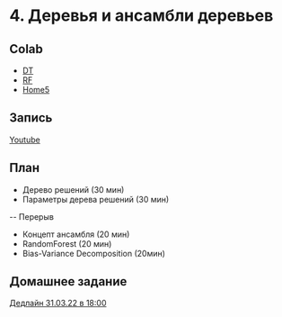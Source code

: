 # 4. Деревья и ансамбли деревьев

## Colab
* [DT](https://colab.research.google.com/github/samstikhin/ml2022/blob/master/05-DTandRF/DT.ipynb)
* [RF](https://colab.research.google.com/github/samstikhin/ml2022/blob/master/05-DTandRF/RF.ipynb)
* [Home5](https://colab.research.google.com/github/samstikhin/ml2022/blob/master/05-DTandRF/HomeDTandRF.ipynb)

## Запись
[Youtube](https://youtu.be/pECw0mBryB4)

## План
* Дерево решений (30 мин)
* Параметры дерева решений (30 мин)

-- Перерыв
* Концепт ансамбля (20 мин)
* RandomForest (20 мин)
* Bias-Variance Decomposition (20мин)


## Домашнее задание
[Дедлайн 31.03.22 в 18:00](https://ulearn.me/course/ml/Entropiya_i_kriteriy_Dzhini_9fc03076-63cf-4de7-993c-65af47aa2d67)
